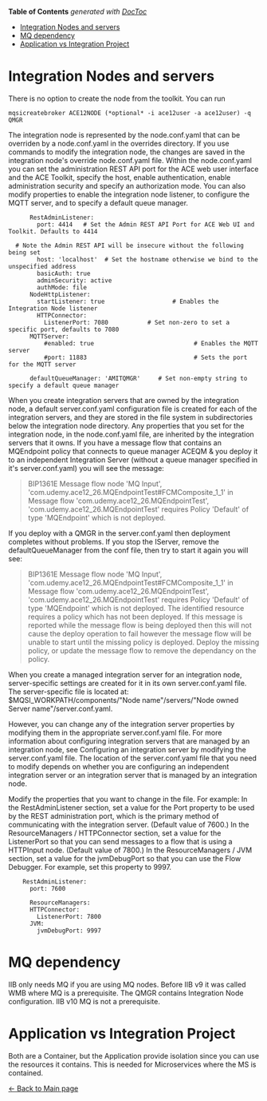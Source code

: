 <!-- START doctoc generated TOC please keep comment here to allow auto update -->
<!-- DON'T EDIT THIS SECTION, INSTEAD RE-RUN doctoc TO UPDATE -->
**Table of Contents**  *generated with [DocToc](https://github.com/thlorenz/doctoc)*

- [Integration Nodes and servers](#integration-nodes-and-servers)
- [MQ dependency](#mq-dependency)
- [Application vs Integration Project](#application-vs-integration-project)

<!-- END doctoc generated TOC please keep comment here to allow auto update -->

# Integration Nodes and servers

There is no option to create the node from the toolkit. You can run

```
mqsicreatebroker ACE12NODE (*optional* -i ace12user -a ace12user) -q QMGR
```

The integration node is represented by the node.conf.yaml that can be
overriden by a node.conf.yaml in the overrides directory. If you use
commands to modify the integration node, the changes are saved in the
integration node's override node.conf.yaml file.
Within the node.conf.yaml you can set the administration REST API port
for the ACE web user interface and the ACE Toolkit, specify the host,
enable authentication, enable administration security and specify an
authorization mode. You can also modify properties to enable the
integration node listener, to configure the MQTT server, and to specify
a default queue manager.

```
      RestAdminListener:
        port: 4414   # Set the Admin REST API Port for ACE Web UI and Toolkit. Defaults to 4414

  # Note the Admin REST API will be insecure without the following being set
        host: 'localhost'  # Set the hostname otherwise we bind to the unspecified address
        basicAuth: true
        adminSecurity: active 
        authMode: file
      NodeHttpListener:
        startListener: true                   # Enables the Integration Node listener
        HTTPConnector:
          ListenerPort: 7080           # Set non-zero to set a specific port, defaults to 7080
      MQTTServer:
          #enabled: true                            # Enables the MQTT server
          #port: 11883                              # Sets the port for the MQTT server

      defaultQueueManager: 'AMITQMGR'     # Set non-empty string to specify a default queue manager
```

When you create integration servers that are owned by the integration
node, a default server.conf.yaml configuration file is created for each
of the integration servers, and they are stored in the file system in
subdirectories below the integration node directory. Any properties that
you set for the integration node, in the node.conf.yaml file, are
inherited by the integration servers that it owns. If you have a message
flow that contains an MQEndpoint policy that connects to queue manager
ACEQM & you deploy it to an independent Integration Server (without a
queue manager specified in it's server.conf.yaml) you will see the
message:

> BIP1361E Message flow node 'MQ Input',
> 'com.udemy.ace12_26.MQEndpointTest#FCMComposite_1_1' in Message flow
> 'com.udemy.ace12_26.MQEndpointTest',
> 'com.udemy.ace12_26.MQEndpointTest' requires Policy 'Default' of
> type 'MQEndpoint' which is not deployed.

If you deploy with a QMGR in the server.conf.yaml then deployment
completes without problems. If you stop the IServer, remove the
defaultQueueManager from the conf file, then try to start it again you
will see:

> BIP1361E Message flow node 'MQ Input',
> 'com.udemy.ace12_26.MQEndpointTest#FCMComposite_1_1' in Message flow
> 'com.udemy.ace12_26.MQEndpointTest',
> 'com.udemy.ace12_26.MQEndpointTest' requires Policy 'Default' of
> type 'MQEndpoint' which is not deployed. The identified resource
> requires a policy which has not been deployed. If this message is
> reported while the message flow is being deployed then this will not
> cause the deploy operation to fail however the message flow will be
> unable to start until the missing policy is deployed. Deploy the
> missing policy, or update the message flow to remove the dependancy on
> the policy.

When you create a managed integration server for an integration node,
server-specific settings are created for it in its own server.conf.yaml
file. The server-specific file is located at:
$MQSI_WORKPATH/components/"Node name"/servers/"Node owned Server
name"/server.conf.yaml.

However, you can change any of the integration server properties
by modifying them in the appropriate server.conf.yaml file. For more
information about configuring integration servers that are managed by an
integration node, see Configuring an integration server by modifying the
server.conf.yaml file.
The location of the server.conf.yaml file that you need to modify
depends on whether you are configuring an independent integration server
or an integration server that is managed by an integration node.

Modify the properties that you want to change in the file. For example:
In the RestAdminListener section, set a value for the Port property to
be used by the REST administration port, which is the primary method of
communicating with the integration server. (Default value of 7600.) In
the ResourceManagers / HTTPConnector section, set a value for the
ListenerPort so that you can send messages to a flow that is using a
HTTPInput node. (Default value of 7800.) In the ResourceManagers / JVM
section, set a value for the jvmDebugPort so that you can use the Flow
Debugger. For example, set this property to 9997.

```
    RestAdminListener:
      port: 7600

      ResourceManagers:
      HTTPConnector:
        ListenerPort: 7800
      JVM:
        jvmDebugPort: 9997
```

# MQ dependency

IIB only needs MQ if you are using MQ nodes. Before IIB v9 it was
called WMB where MQ is a prerequisite. The QMGR contains Integration
Node configuration. IIB v10 MQ is not a prerequisite.

# Application vs Integration Project

Both are a Container, but the Application provide isolation since you
can use the resources it contains. This is needed for Microservices
where the MS is contained.

[← Back to Main page](../IIB_ACE.md)